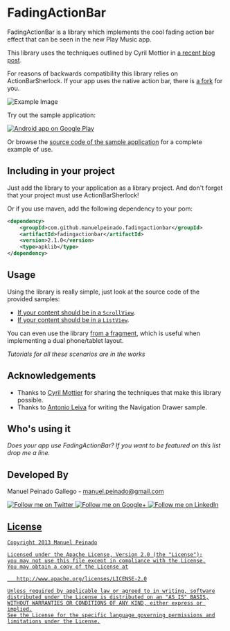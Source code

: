FadingActionBar
==================

FadingActionBar is a library which implements the cool fading action bar effect that can be seen in the new Play Music app.

This library uses the techniques outlined by Cyril Mottier in [a recent blog post][1].

For reasons of backwards compatibility this library relies on ActionBarSherlock. If your app uses the native action bar, there is [a fork][2] for you.

![Example Image][3]

Try out the sample application:

<a href="https://play.google.com/store/apps/details?id=com.manuelpeinado.fadingactionbar.demo">
  <img alt="Android app on Google Play"
       src="https://developer.android.com/images/brand/en_app_rgb_wo_45.png" />
</a>

Or browse the [source code of the sample application][4] for a complete example of use.

Including in your project
-------------------------

Just add the library to your application as a library project. And don't forget that your project must use ActionBarSherlock!

Or if you use maven, add the following dependency to your pom:

```xml
<dependency>
    <groupId>com.github.manuelpeinado.fadingactionbar</groupId>
    <artifactId>fadingactionbar</artifactId>
    <version>2.1.0</version>
    <type>apklib</type>
</dependency>
```

Usage
-----

Using the library is really simple, just look at the source code of the provided samples:

* [If your content should be in a `ScrollView`][5].
* [If your content should be in a `ListView`][6].

You can even use the library [from a fragment][7], which is useful when implementing a dual phone/tablet layout.


*Tutorials for all these scenarios are in the works*


Acknowledgements
--------------------

* Thanks to [Cyril Mottier][8] for sharing the techniques that make this library possible.
* Thanks to [Antonio Leiva][9] for writing the Navigation Drawer sample.


Who's using it
--------------

*Does your app use FadingActionBar? If you want to be featured on this list drop me a line.*


Developed By
--------------------

Manuel Peinado Gallego - <manuel.peinado@gmail.com>

<a href="https://twitter.com/mpg2">
  <img alt="Follow me on Twitter"
       src="https://raw.github.com/ManuelPeinado/NumericPageIndicator/master/art/twitter.png" />
</a>
<a href="https://plus.google.com/106514622630861903655">
  <img alt="Follow me on Google+"
       src="https://raw.github.com/ManuelPeinado/NumericPageIndicator/master/art/google-plus.png" />
</a>
<a href="http://www.linkedin.com/pub/manuel-peinado-gallego/1b/435/685">
  <img alt="Follow me on LinkedIn"
       src="https://raw.github.com/ManuelPeinado/NumericPageIndicator/master/art/linkedin.png" />


License
-----------

    Copyright 2013 Manuel Peinado

    Licensed under the Apache License, Version 2.0 (the "License");
    you may not use this file except in compliance with the License.
    You may obtain a copy of the License at

       http://www.apache.org/licenses/LICENSE-2.0

    Unless required by applicable law or agreed to in writing, software
    distributed under the License is distributed on an "AS IS" BASIS,
    WITHOUT WARRANTIES OR CONDITIONS OF ANY KIND, either express or implied.
    See the License for the specific language governing permissions and
    limitations under the License.




 [1]: http://cyrilmottier.com/2013/05/24/pushing-the-actionbar-to-the-next-level/
 [2]: https://raw.github.com/ManuelPeinado/FadingActionBar-Native
 [3]: https://raw.github.com/ManuelPeinado/FadingActionBar/master/art/readme_pic.png
 [4]: https://github.com/ManuelPeinado/FadingActionBar/tree/master/sample
 [5]: https://github.com/ManuelPeinado/FadingActionBar/blob/master/sample/src/com/manuelpeinado/fadingactionbar/demo/ScrollViewActivity.java
 [6]: https://github.com/ManuelPeinado/FadingActionBar/blob/master/sample/src/com/manuelpeinado/fadingactionbar/demo/ListViewActivity.java
 [7]: https://github.com/ManuelPeinado/FadingActionBar/blob/master/sample/src/com/manuelpeinado/fadingactionbar/demo/SampleFragment.java
 [8]: http://cyrilmottier.com
 [9]: https://github.com/antoniolg


